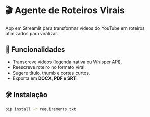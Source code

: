 # 🎬 Agente de Roteiros Virais

App em Streamlit para transformar vídeos do YouTube em roteiros otimizados para viralizar.

## 🚀 Funcionalidades
- Transcreve vídeos (legenda nativa ou Whisper API).
- Reescreve roteiro no formato viral.
- Sugere título, thumb e cortes curtos.
- Exporta em **DOCX, PDF e SRT**.

## 🛠️ Instalação
```bash
pip install -r requirements.txt
